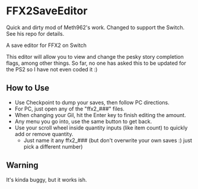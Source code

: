# FFX2SaveEditor
Quick and dirty mod of Meth962's work.  Changed to support the Switch.  See his repo for details.

A save editor for FFX2 on Switch

This editor will allow you to view and change the pesky story completion flags, among other things. So far, no one has asked this to be updated for the PS2 so I have not even coded it :)

## How to Use
* Use Checkpoint to dump your saves, then follow PC directions.
* For PC, just open any of the "ffx2_###" files.
* When changing your Gil, hit the Enter key to finish editing the amount.
* Any menu you go into, use the same button to get back.
* Use your scroll wheel inside quantity inputs (like item count) to quickly add or remove quantity.
   * Just name it any ffx2_### (but don't overwrite your own saves :) just pick a different number)
   
## Warning
It's kinda buggy, but it works ish.
